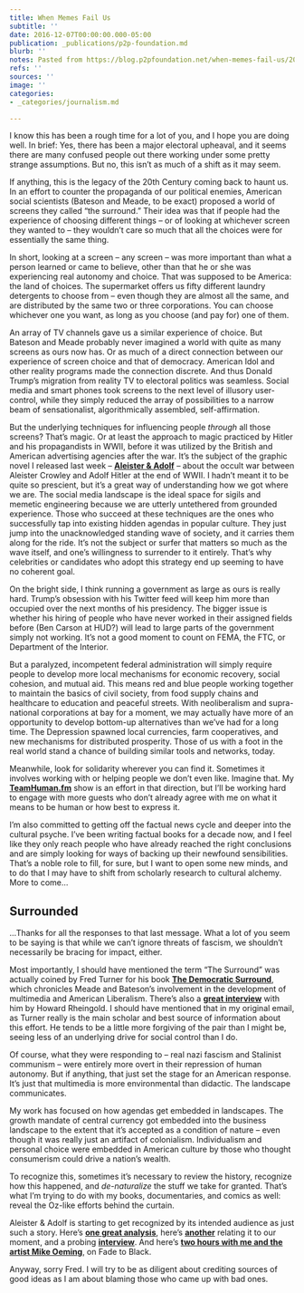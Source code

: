 ```yaml
---
title: When Memes Fail Us
subtitle: ''
date: 2016-12-07T00:00:00.000-05:00
publication: _publications/p2p-foundation.md
blurb: ''
notes: Pasted from https://blog.p2pfoundation.net/when-memes-fail-us/2016/12/07
refs: ''
sources: ''
image: ''
categories:
- _categories/journalism.md

---
```

I know this has been a rough time for a lot of you, and I hope you are doing well. In brief: Yes, there has been a major electoral upheaval, and it seems there are many confused people out there working under some pretty strange assumptions. But no, this isn’t as much of a shift as it may seem.

If anything, this is the legacy of the 20th Century coming back to haunt us. In an effort to counter the propaganda of our political enemies, American social scientists (Bateson and Meade, to be exact) proposed a world of screens they called “the surround.” Their idea was that if people had the experience of choosing different things – or of looking at whichever screen they wanted to – they wouldn’t care so much that all the choices were for essentially the same thing.

In short, looking at a screen – any screen – was more important than what a person learned or came to believe, other than that he or she was experiencing real autonomy and choice. That was supposed to be America: the land of choices. The supermarket offers us fifty different laundry detergents to choose from – even though they are almost all the same, and are distributed by the same two or three corporations. You can choose whichever one you want, as long as you choose (and pay for) one of them.

An array of TV channels gave us a similar experience of choice. But Bateson and Meade probably never imagined a world with quite as many screens as ours now has. Or as much of a direct connection between our experience of screen choice and that of democracy. American Idol and other reality programs made the connection discrete. And thus Donald Trump’s migration from reality TV to electoral politics was seamless. Social media and smart phones took screens to the next level of illusory user-control, while they simply reduced the array of possibilities to a narrow beam of sensationalist, algorithmically assembled, self-affirmation.

But the underlying techniques for influencing people _through_ all those screens? That’s magic. Or at least the approach to magic practiced by Hitler and his propagandists in WWII, before it was utilized by the British and American advertising agencies after the war. It’s the subject of the graphic novel I released last week – [**Aleister & Adolf**](https://www.amazon.com/Aleister-Adolf-Douglas-Rushkoff/dp/1506701043) – about the occult war between Aleister Crowley and Adolf Hitler at the end of WWII. I hadn’t meant it to be quite so prescient, but it’s a great way of understanding how we got where we are. The social media landscape is the ideal space for sigils and memetic engineering because we are utterly untethered from grounded experience. Those who succeed at these techniques are the ones who successfully tap into existing hidden agendas in popular culture. They just jump into the unacknowledged standing wave of society, and it carries them along for the ride. It’s not the subject or surfer that matters so much as the wave itself, and one’s willingness to surrender to it entirely. That’s why celebrities or candidates who adopt this strategy end up seeming to have no coherent goal.

On the bright side, I think running a government as large as ours is really hard. Trump’s obsession with his Twitter feed will keep him more than occupied over the next months of his presidency. The bigger issue is whether his hiring of people who have never worked in their assigned fields before (Ben Carson at HUD?) will lead to large parts of the government simply not working. It’s not a good moment to count on FEMA, the FTC, or Department of the Interior.

But a paralyzed, incompetent federal administration will simply require people to develop more local mechanisms for economic recovery, social cohesion, and mutual aid. This means red and blue people working together to maintain the basics of civil society, from food supply chains and healthcare to education and peaceful streets. With neoliberalism and supra-national corporations at bay for a moment, we may actually have more of an opportunity to develop bottom-up alternatives than we’ve had for a long time. The Depression spawned local currencies, farm cooperatives, and new mechanisms for distributed prosperity. Those of us with a foot in the real world stand a chance of building similar tools and networks, today.

Meanwhile, look for solidarity wherever you can find it. Sometimes it involves working with or helping people we don’t even like. Imagine that. My [**TeamHuman.fm**](http://teamhuman.fm/) show is an effort in that direction, but I’ll be working hard to engage with more guests who don’t already agree with me on what it means to be human or how best to express it.

I’m also committed to getting off the factual news cycle and deeper into the cultural psyche. I’ve been writing factual books for a decade now, and I feel like they only reach people who have already reached the right conclusions and are simply looking for ways of backing up their newfound sensibilities. That’s a noble role to fill, for sure, but I want to open some new minds, and to do that I may have to shift from scholarly research to cultural alchemy. More to come…

## Surrounded

…Thanks for all the responses to that last message. What a lot of you seem to be saying is that while we can’t ignore threats of fascism, we shouldn’t necessarily be bracing for impact, either.

Most importantly, I should have mentioned the term “The Surround” was actually coined by Fred Turner for his book [**The Democratic Surround**](https://www.amazon.com/Democratic-Surround-Multimedia-Liberalism-Psychedelic/dp/022632589X), which chronicles Meade and Bateson’s involvement in the development of multimedia and American Liberalism. There’s also a [**great interview**](https://www.youtube.com/watch?v=29arNwqhHfs) with him by Howard Rheingold. I should have mentioned that in my original email, as Turner really is the main scholar and best source of information about this effort. He tends to be a little more forgiving of the pair than I might be, seeing less of an underlying drive for social control than I do.

Of course, what they were responding to – real nazi fascism and Stalinist communism – were entirely more overt in their repression of human autonomy. But if anything, that just set the stage for an American response. It’s just that multimedia is more environmental than didactic. The landscape communicates.

My work has focused on how agendas get embedded in landscapes. The growth mandate of central currency got embedded into the business landscape to the extent that it’s accepted as a condition of nature – even though it was really just an artifact of colonialism. Individualism and personal choice were embedded in American culture by those who thought consumerism could drive a nation’s wealth.

To recognize this, sometimes it’s necessary to review the history, recognize how this happened, and _de-naturalize_ the stuff we take for granted. That’s what I’m trying to do with my books, documentaries, and comics as well: reveal the Oz-like efforts behind the curtain.

Aleister & Adolf is starting to get recognized by its intended audience as just such a story. Here’s [**one great analysis**](http://www.brokenfrontier.com/3-reasons-need-read-aleister-adolf-rushkoff-oeming/), here’s [**another**](http://www.bleedingcool.com/2016/11/10/aleister-adolf-symbols-control-us/) relating it to our moment, and a probing [**interview**](http://www.forcesofgeek.com/2016/11/fog-chats-with-aleister-adolf-creators-douglas-rushkoff-and-michael-avon-oeming.html?doing_wp_cron=1480514114.2231919765472412109375). And here’s [**two hours with me and the artist Mike Oeming**](https://jimmychurchradio.com/douglas-rushkoff-and-michael-avon-oeming-on-fade-to-black/%22), on Fade to Black.

Anyway, sorry Fred. I will try to be as diligent about crediting sources of good ideas as I am about blaming those who came up with bad ones.